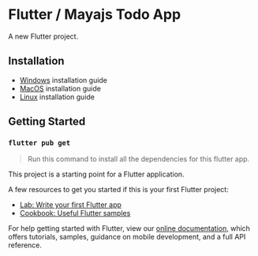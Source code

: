 # Flutter / Mayajs Todo App

A new Flutter project.

## Installation

- [Windows](https://flutter.dev/docs/get-started/install/windows) installation guide
- [MacOS](https://flutter.dev/docs/get-started/install/macos) installation guide
- [Linux](https://flutter.dev/docs/get-started/install/linux) installation guide

## Getting Started

### `flutter pub get`

> Run this command to install all the dependencies for this flutter app.

This project is a starting point for a Flutter application.

A few resources to get you started if this is your first Flutter project:

- [Lab: Write your first Flutter app](https://flutter.dev/docs/get-started/codelab)
- [Cookbook: Useful Flutter samples](https://flutter.dev/docs/cookbook)

For help getting started with Flutter, view our
[online documentation](https://flutter.dev/docs), which offers tutorials,
samples, guidance on mobile development, and a full API reference.
